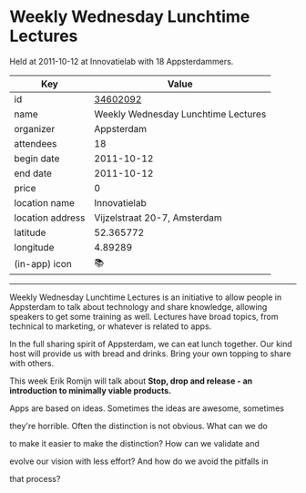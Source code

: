 # Weekly Wednesday Lunchtime Lectures
Held at 2011-10-12 at Innovatielab with 18 Appsterdammers.
        
|Key|Value
|---|---|
|id|[34602092](https://www.meetup.com/appsterdam/events/34602092/)|
|name|Weekly Wednesday Lunchtime Lectures|
|organizer|Appsterdam|
|attendees|18|
|begin date|2011-10-12|
|end date|2011-10-12|
|price|0|
|location name|Innovatielab|
|location address|Vijzelstraat 20-7, Amsterdam|
|latitude|52.365772|
|longitude|4.89289|
|(in-app) icon|📚|

---

Weekly Wednesday Lunchtime Lectures is an initiative to allow people in Appsterdam to talk about technology and share knowledge, allowing speakers to get some training as well. Lectures have broad topics, from technical to marketing, or whatever is related to apps.

In the full sharing spirit of Appsterdam, we can eat lunch together. Our kind host will provide us with bread and drinks. Bring your own topping to share with others.

This week Erik Romijn will talk about **Stop, drop and release - an introduction to minimally viable products.**

Apps are based on ideas. Sometimes the ideas are awesome, sometimes

they're horrible. Often the distinction is not obvious. What can we do

to make it easier to make the distinction? How can we validate and

evolve our vision with less effort? And how do we avoid the pitfalls in

that process?


